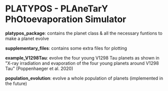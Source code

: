 # PLATYPOS - PLAneTarY PhOtoevaporation Simulator


**platypos_package**: contains the planet class & all the necessary funtions to make a planet evolve

**supplementary_files**: contains some extra files for plotting

**example_V1298Tau**: evolve the four young V1298 Tau planets as shown in "X-ray irradiation and evaporation of the four young planets around V1298 Tau" (Poppenhaeger et al. 2020)

**population_evolution**: evolve a whole population of planets (implemented in the future)